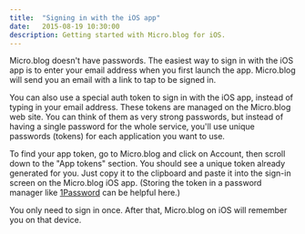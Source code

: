 ```yaml
---
title:  "Signing in with the iOS app"
date:   2015-08-19 10:30:00
description: Getting started with Micro.blog for iOS.
---
```


Micro.blog doesn't have passwords. The easiest way to sign in with the iOS app is to enter your email address when you first launch the app. Micro.blog will send you an email with a link to tap to be signed in.

You can also use a special auth token to sign in with the iOS app, instead of typing in your email address. These tokens are managed on the Micro.blog web site. You can think of them as very strong passwords, but instead of having a single password for the whole service, you'll use unique passwords (tokens) for each application you want to use.

To find your app token, go to Micro.blog and click on Account, then scroll down to the "App tokens" section. You should see a unique token already generated for you. Just copy it to the clipboard and paste it into the sign-in screen on the Micro.blog iOS app. (Storing the token in a password manager like [1Password](https://agilebits.com/onepassword) can be helpful here.)

You only need to sign in once. After that, Micro.blog on iOS will remember you on that device.
